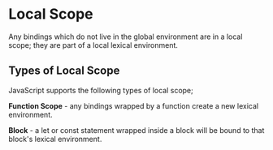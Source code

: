 # Local Scope
Any bindings which do not live in the global environment are in a local scope; they are part of a local lexical environment.

## Types of Local Scope
JavaScript supports the following types of local scope;

**Function Scope** - any bindings wrapped by a function create a new lexical environment.

**Block** - a let or const statement wrapped inside a block will be bound to that block's lexical environment.

